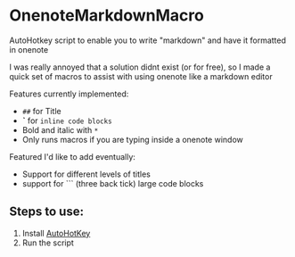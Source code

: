 # OnenoteMarkdownMacro
 AutoHotkey script to enable you to write "markdown" and have it formatted in onenote

 I was really annoyed that a solution didnt exist (or for free), so I made a quick set of macros to assist with using onenote like a markdown editor

 Features currently implemented:
- `##` for Title
- **\`** for `inline code blocks`
- Bold and italic with `*`
- Only runs macros if you are typing inside a onenote window


Featured I'd like to add eventually:
- Support for different levels of titles
- support for \`\`\` (three back tick) large code blocks

## Steps to use:
1. Install [AutoHotKey](https://www.autohotkey.com/)
2. Run the script